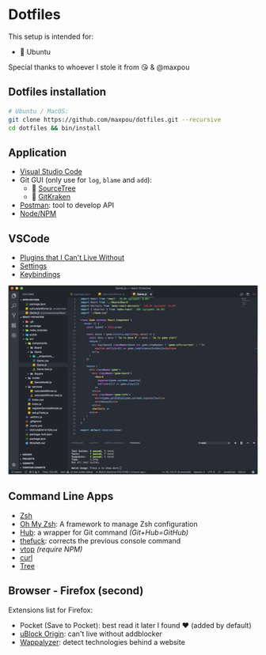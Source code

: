 # Dotfiles

This setup is intended for: 

* :penguin: Ubuntu

Special thanks to whoever I stole it from :kissing_heart: & @maxpou


## Dotfiles installation

```bash
# Ubuntu / MacOS:
git clone https://github.com/maxpou/dotfiles.git --recursive
cd dotfiles && bin/install
```

## Application

* [Visual Studio Code](https://code.visualstudio.com)
* Git GUI (only use for `log`, `blame` and `add`):
  * :apple: [SourceTree](https://www.sourcetreeapp.com/)
  * :penguin: [GitKraken](https://www.gitkraken.com/)
* [Postman](https://chrome.google.com/webstore/detail/postman/fhbjgbiflinjbdggehcddcbncdddomop): tool to develop API
* [Node/NPM](https://nodejs.org/en/)

## VSCode

* [Plugins that I Can't Live Without](./vscode/install_plugin.sh)
* [Settings](./vscode/settings.json)
* [Keybindings](./vscode/keybindings.json)

![](./vscode.png)

## Command Line Apps

* [Zsh](https://github.com/robbyrussell/oh-my-zsh/wiki/Installing-ZSH)
* [Oh My Zsh](https://github.com/robbyrussell/oh-my-zsh): A framework to manage Zsh configuration
* [Hub](https://github.com/github/hub): a wrapper for Git command *(Git+Hub=GitHub)*
* [thefuck](https://github.com/nvbn/thefuck#installation): corrects the previous console command
* [vtop](https://github.com/MrRio/vtop) *(require NPM)*
* [curl](https://github.com/curl/curl)
* [Tree](https://formulae.brew.sh/formula/tree)

## Browser - Firefox (second)

Extensions list for Firefox:

* Pocket (Save to Pocket): best read it later I found ❤️ (added by default)
* [uBlock Origin](https://addons.mozilla.org/en-US/firefox/addon/momentumdash/): can't live without addblocker
* [Wappalyzer](https://addons.mozilla.org/en-US/firefox/addon/wappalyzer/): detect technologies behind a website
